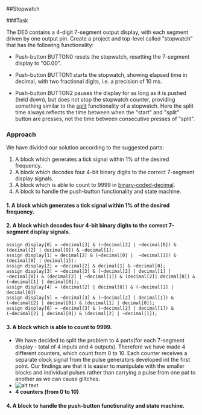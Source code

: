 ##Stopwatch

###Task

The DE0 contains a 4-digit 7-segment output display,
with each segment driven by one output pin. Create
a project and top-level called "stopwatch" that has
the following functionality:

- Push-button BUTTON0 resets the stopwatch,
  resetting the 7-segment display to "00.00".

- Push-button BUTTON1 starts the stopwatch,
  showing elapsed time in decimal, with two
  fractional digits, i.e. a precision of 10 ms.

- Push-button BUTTON2 pauses the display for as
  long as it is pushed (held down), but does not stop
  the stopwatch counter, providing something similar to the
  [split](http://en.wikipedia.org/wiki/Stopwatch) functionality
  of a stopwatch. Here the split time always reflects the time
  between when the "start" and "split" button are presses,
  not the time between consecutive presses of "split".

### Approach

We have divided our solution according to the suggested parts:
  1. A block which generates a tick signal within 1% of the desired frequency.
  2. A block which decodes four 4-bit binary digits to the correct 7-segment display signals.
  3. A block which is able to count to 9999 in [binary-coded-decimal](http://en.wikipedia.org/wiki/Binary-coded_decimal).
  4. A block to handle the push-button functionality and state machine.

#### 1. A block which generates a tick signal within 1% of the desired frequency.

#### 2. A block which decodes four 4-bit binary digits to the correct 7-segment display signals.
```
assign display[0] = ~decimal[3] & (~decimal[2] | ~decimal[0]) & (decimal[2] | decimal[O]) & ~decimal[1];
assign display[1] = decimal[2] & (~decimal[0] |  ~decimal[1]) & (decimal[0] | decimal[1]);
assign display[2] = ~decimal[2] & decimal[1] & ~decimal[0];
assign display[3] = ~decimal[3] & (~decimal[2] | decimal[1] | ~decimal[0]) & (decimal[2] | ~decimal[1]) & (decimal[2]| decimal[0]) & (~decimal[1] | decimal[0]);
assign display[4] = (decimal[2] | decimal[0]) & (~decimal[1] | decimal[0])
assign display[5] = ~decimal[3] & (~decimal[2] | decimal[1]) & (~decimal[2] | decimal[0]) & (decimal[1] | decimal[0]);
assign display[6] = ~decimal[3] & (~decimal[2] | decimal[1]) & (~decimal[2] | decimal[0]) & (decimal[2] | ~decimal[1]);
```


#### 3. A block which is able to count to 9999.
  - We have decided to split the problem to 4 parts(for each 7-segment display - total of 4 inputs and 4 outputs). Therefore we have made 4 different counters, which count from 0 to 10. Each counter receives a separate clock signal from the pulse generators developed int the first point. Our findings are that it is easier to manipulate with the smaller blocks and individual pulses rather than carrying a pulse from one pat to another as we can cause glitches. 
  - ![alt text](http://i65.tinypic.com/11lhg08.png)
  - __4 counters (from 0 to 10)__

#### 4. A block to handle the push-button functionality and state machine.



